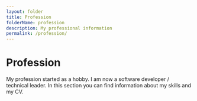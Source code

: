 ```yaml
---
layout: folder
title: Profession
folderName: profession
description: My professional information
permalink: /profession/
---
```


# Profession

My profession started as a hobby. I am now a software developer / technical leader. In this section you can find information about my skills and my CV.